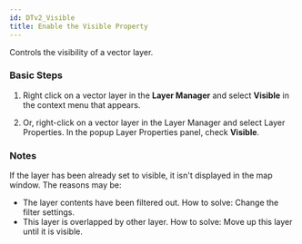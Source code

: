 ```yaml
---
id: DTv2_Visible
title: Enable the Visible Property
---
```

Controls the visibility of a vector layer.
### Basic Steps
1. Right click on a vector layer in the **Layer Manager** and select **Visible** in the context menu that appears.

2. Or, right-click on a vector layer in the Layer Manager and select Layer Properties. In the popup Layer Properties panel, check **Visible**.
###  Notes

If the layer has been already set to visible, it isn't displayed in the map window. The reasons may be:
* The layer contents have been filtered out. How to solve: Change the filter settings.
* This layer is overlapped by other layer. How to solve: Move up this layer until it is visible.
